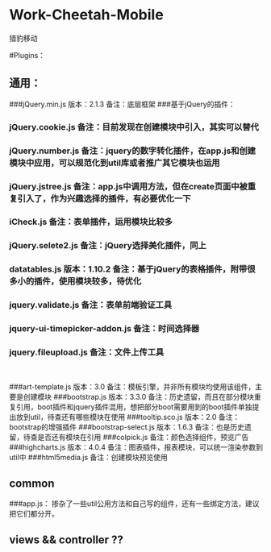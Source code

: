 # Work-Cheetah-Mobile
猎豹移动

#Plugins：

## 通用：
###jQuery.min.js  		版本：2.1.3		备注：底层框架
###基于jQuery的插件：
###	jQuery.cookie.js							备注：目前发现在创建模块中引入，其实可以替代
###	jQuery.number.js							备注：jquery的数字转化插件，在app.js和创建模块中应用，可以规范化到util库或者推广其它模块也运用
###	jQuery.jstree.js							备注：app.js中调用方法，但在create页面中被重复引入了，作为兴趣选择的插件，有必要优化一下
###	iCheck.js											备注：表单插件，运用模块比较多
###	jQuery.selete2.js							备注：jQuery选择美化插件，同上
###	datatables.js		版本：1.10.2	备注：基于jQuery的表格插件，附带很多小的插件，使用模块较多，待优化
###	jquery.validate.js						备注：表单前端验证工具
###	jquery-ui-timepicker-addon.js	备注：时间选择器
###	jquery.fileupload.js					备注：文件上传工具
<br>
	
###art-template.js 	版本：3.0			备注：模板引擎，并非所有模块均使用该组件，主要是创建模块
###bootstrap.js			版本：3.3.0		备注：历史遗留，而且在部分模块重复引用，boot插件和jquery插件混用，想把部分boot需要用到的boot插件单独提出放到util，待查还有哪些模块在使用
###tooltip.sco.js		版本：2.0			备注：bootstrap的增强插件
###bootstrap-select.js 版本：1.6.3 备注：也是历史遗留，待查是否还有模块在引用
###colpick.js											备注：颜色选择组件，预览广告
###highcharts.js			版本：4.0.4		备注：图表插件，报表模块，可以统一渲染参数到util中
###html5media.js										备注：创建模块预览使用
<br>

## common
###app.js： 掺杂了一些util公用方法和自己写的组件，还有一些绑定方法，建议把它们都分开。

## views && controller ??
